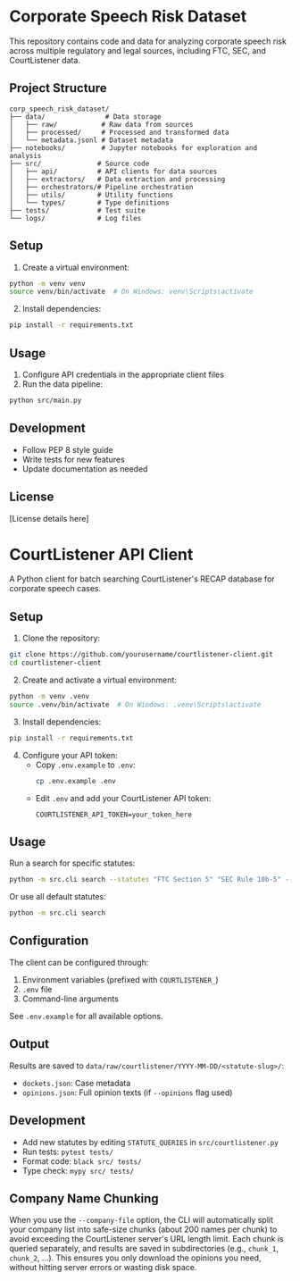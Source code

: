 # Corporate Speech Risk Dataset

This repository contains code and data for analyzing corporate speech risk across multiple regulatory and legal sources, including FTC, SEC, and CourtListener data.

## Project Structure

```
corp_speech_risk_dataset/
├── data/               # Data storage
│   ├── raw/           # Raw data from sources
│   ├── processed/     # Processed and transformed data
│   └── metadata.jsonl # Dataset metadata
├── notebooks/         # Jupyter notebooks for exploration and analysis
├── src/              # Source code
│   ├── api/          # API clients for data sources
│   ├── extractors/   # Data extraction and processing
│   ├── orchestrators/# Pipeline orchestration
│   ├── utils/        # Utility functions
│   └── types/        # Type definitions
├── tests/            # Test suite
└── logs/             # Log files
```

## Setup

1. Create a virtual environment:
```bash
python -m venv venv
source venv/bin/activate  # On Windows: venv\Scripts\activate
```

2. Install dependencies:
```bash
pip install -r requirements.txt
```

## Usage

1. Configure API credentials in the appropriate client files
2. Run the data pipeline:
```bash
python src/main.py
```

## Development

- Follow PEP 8 style guide
- Write tests for new features
- Update documentation as needed

## License

[License details here]

# CourtListener API Client

A Python client for batch searching CourtListener's RECAP database for corporate speech cases.

## Setup

1. Clone the repository:
```bash
git clone https://github.com/yourusername/courtlistener-client.git
cd courtlistener-client
```

2. Create and activate a virtual environment:
```bash
python -m venv .venv
source .venv/bin/activate  # On Windows: .venv\Scripts\activate
```

3. Install dependencies:
```bash
pip install -r requirements.txt
```

4. Configure your API token:
   - Copy `.env.example` to `.env`:
     ```bash
     cp .env.example .env
     ```
   - Edit `.env` and add your CourtListener API token:
     ```
     COURTLISTENER_API_TOKEN=your_token_here
     ```

## Usage

Run a search for specific statutes:
```bash
python -m src.cli search --statutes "FTC Section 5" "SEC Rule 10b-5" --pages 4 --page-size 50
```

Or use all default statutes:
```bash
python -m src.cli search
```

## Configuration

The client can be configured through:
1. Environment variables (prefixed with `COURTLISTENER_`)
2. `.env` file
3. Command-line arguments

See `.env.example` for all available options.

## Output

Results are saved to `data/raw/courtlistener/YYYY-MM-DD/<statute-slug>/`:
- `dockets.json`: Case metadata
- `opinions.json`: Full opinion texts (if `--opinions` flag used)

## Development

- Add new statutes by editing `STATUTE_QUERIES` in `src/courtlistener.py`
- Run tests: `pytest tests/`
- Format code: `black src/ tests/`
- Type check: `mypy src/ tests/`

## Company Name Chunking

When you use the `--company-file` option, the CLI will automatically split your company list into safe-size chunks (about 200 names per chunk) to avoid exceeding the CourtListener server's URL length limit. Each chunk is queried separately, and results are saved in subdirectories (e.g., `chunk_1`, `chunk_2`, ...). This ensures you only download the opinions you need, without hitting server errors or wasting disk space.